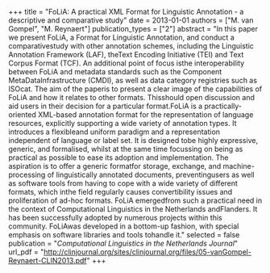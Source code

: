 +++
title = "FoLiA: A practical XML Format for Linguistic Annotation - a descriptive and comparative study"
date = 2013-01-01
authors = ["M. van Gompel", "M. Reynaert"]
publication_types = ["2"]
abstract = "In this paper we present FoLiA, a Format for Linguistic Annotation, and conduct a comparativestudy with other annotation schemes, including the Linguistic Annotation Framework (LAF), theText Encoding Initiative (TEI) and Text Corpus Format (TCF). An additional point of focus isthe interoperability between FoLiA and metadata standards such as the Component MetaDataInfrastructure (CMDI), as well as data category registries such as ISOcat. The aim of the paperis to present a clear image of the capabilities of FoLiA and how it relates to other formats. Thisshould open discussion and aid users in their decision for a particular format.FoLiA is a practically-oriented XML-based annotation format for the representation of language resources, explicitly supporting a wide variety of annotation types. It introduces a flexibleand uniform paradigm and a representation independent of language or label set. It is designed tobe highly expressive, generic, and formalised, whilst at the same time focussing on being as practical as possible to ease its adoption and implementation. The aspiration is to offer a generic formatfor storage, exchange, and machine-processing of linguistically annotated documents, preventingusers as well as software tools from having to cope with a wide variety of different formats, which inthe field regularly causes convertibility issues and proliferation of ad-hoc formats. FoLiA emergedfrom such a practical need in the context of Computational Linguistics in the Netherlands andFlanders. It has been successfully adopted by numerous projects within this community. FoLiAwas developed in a bottom-up fashion, with special emphasis on software libraries and tools tohandle it."
selected = false
publication = "*Computational Linguistics in the Netherlands Journal*"
url_pdf = "http://clinjournal.org/sites/clinjournal.org/files/05-vanGompel-Reynaert-CLIN2013.pdf"
+++

